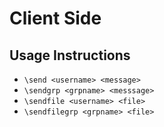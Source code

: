 # Client Side

## Usage Instructions

- `\send <username> <message>`
- `\sendgrp <grpname> <messsage>`
- `\sendfile <username> <file>`
- `\sendfilegrp <grpname> <file>`
